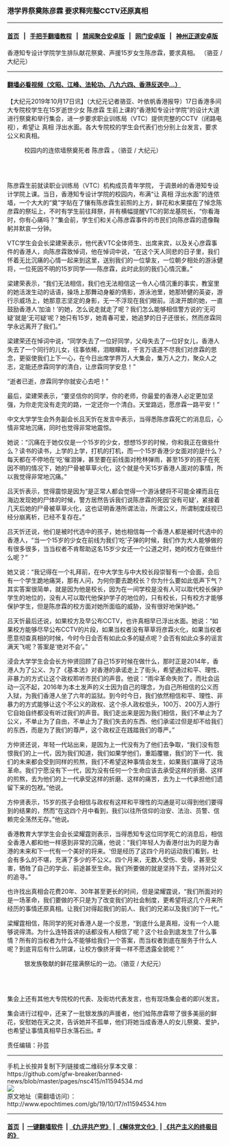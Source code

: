### 港学界祭奠陈彦霖 要求释完整CCTV还原真相
------------------------

#### [首页](https://github.com/gfw-breaker/banned-news/blob/master/README.md) &nbsp;&nbsp;|&nbsp;&nbsp; [手把手翻墙教程](https://github.com/gfw-breaker/guides/wiki) &nbsp;&nbsp;|&nbsp;&nbsp; [禁闻聚合安卓版](https://github.com/gfw-breaker/bn-android) &nbsp;&nbsp;|&nbsp;&nbsp; [网门安卓版](https://github.com/oGate2/oGate) &nbsp;&nbsp;|&nbsp;&nbsp; [神州正道安卓版](https://github.com/SzzdOgate/update) 



<div><img alt="" class="aligncenter wp-post-image" src="http://i.epochtimes.com/assets/uploads/2019/10/photo_2019-10-17_14-20-50-600x400.jpg"/>
<div class="red16 caption">
 香港知专设计学院学生排队献花祭奠、声援15岁女生陈彦霖，要求真相。 （骆亚 / 大纪元）
</div>
</div><hr/>

#### [翻墙必看视频（文昭、江峰、法轮功、八九六四、香港反送中...）](https://github.com/gfw-breaker/banned-news/blob/master/pages/links.md)

<div><p>
 【大纪元2019年10月17日讯】（大纪元记者骆亚、叶依帆香港报导）17日香港多间大专院校学生在15岁逝世少女
 <ok href="http://www.epochtimes.com/gb/tag/%E9%99%88%E5%BD%A6%E9%9C%96.html">
  陈彦霖
 </ok>
 生前上课的“香港知专设计学院”的设计大道进行祭奠和举行集会，进一步要求职业训练局（VTC）提供完整的CCTV（闭路电视），希望让
 <ok href="http://www.epochtimes.com/gb/tag/%E7%9C%9F%E7%9B%B8.html">
  真相
 </ok>
 浮出水面。各大专院校的学生会代表们也分别上台发言，要求公义和真相。
</p>
<figure class="wp-caption aligncenter" id="attachment_11594557" style="width: 450px">
 <ok href="http://i.epochtimes.com/assets/uploads/2019/10/photo_2019-10-17_14-20-50-3-1.jpg">
  <img alt="" class="wp-image-11594557 size-medium" src="http://i.epochtimes.com/assets/uploads/2019/10/photo_2019-10-17_14-20-50-3-1-450x338.jpg"/>
 </ok>
 <br/><figcaption class="wp-caption-text">
  校园内的连侬墙祭奠死者
  <ok href="http://www.epochtimes.com/gb/tag/%E9%99%88%E5%BD%A6%E9%9C%96.html">
   陈彦霖
  </ok>
  。（骆亚 / 大纪元）
 </figcaption><br/>
</figure><br/>
<p>
 陈彦霖生前就读职业训练局（VTC）机构成员青年学院， 于调景岭的香港知专设计学院上课。当日，香港知专设计学院的校园内，布满“让
 <ok href="http://www.epochtimes.com/gb/tag/%E7%9C%9F%E7%9B%B8.html">
  真相
 </ok>
 浮出水面”的连侬墙，一个大大的“奠”字贴在了镶有陈彦霖生前照的上方，鲜花和水果摆在了悼念陈彦霖的祭坛上，不时有学生前往拜祭，并有横幅提醒VTC的郭龙基院长，“你看海时，你有心痛吗？”集会前，学生们和关心陈彦霖事件的市民们向陈彦霖的遗像鞠躬并默哀一分钟。
</p>
<p>
 VTC学生会会长梁建荣表示，他代表VTC全体师生、出席来宾，以及关心彦霖事件的香港人，向陈彦霖致悼词，他在悼词中说，“在这个天人同悲的日子里，我们怀着无比沉痛的心情一起来到这里，送别我们的一位挚友，一位朝夕相处的游泳健将，一位死因不明的15岁同学——陈彦霖，此时此刻的我们心情沉重。”
</p>
<p>
 梁建荣表示，“我们无法相信，我们也无法相信这一令人心情沉重的事实，教室里的她活泼生动的话语，操场上那舞动身躯的倩影，游泳池里，她那矫健的英姿，游行示威场上，她那意志坚定的身影，无一不浮现在我们眼前。活泼开朗的她，一直鼓励香港人‘加油！’的她，怎么说走就走了呢？我们怎么能够相信警方说的‘无可疑’就是‘无可疑’呢？她只有15岁，她青春可爱，她追梦的日子还很长，然而彦霖同学永远离开了我们。”
</p>
<p>
 梁建荣还在悼词中说，“同学失去了一位好同学，父母失去了一位好女儿，香港人失去了一个同行的儿女，往事依稀，泪眼矇眬，千言万语道不尽我们对彦霖的思念，更驱使我们上下一心，在今日出席学界万人大集会，集万人之力，聚众人之志，定能还彦霖同学的清白，让彦霖同学安息！”
</p>
<p>
 “逝者已逝，彦霖同学你就安心去吧！”
</p>
<p>
 最后，梁建荣表示，“要坚信你的同学，你的老师，你最爱的香港人必定更加坚强，为你走完没有走完的路，一定还你一个清白。天堂路远，愿彦霖一路平安！”
</p>
<p>
 中文大学学生会外务副会长吕天忻在发言中表示，当得悉陈彦霖死亡的消息后，心情非常地沉痛，同时也觉得非常地震惊。
</p>
<p>
 她说：“沉痛在于她仅仅是一个15岁的少女，想想15岁的时候，你和我正在做些什么？读书的读书，上学的上学，打机的打机，而一个15岁香港少女面对的是什么？每天都在不停地在‘吃’催泪弹，甚至要在前线面对枪林弹雨，甚至15岁的孩子在死因不明的情况下，她的尸骨被草草火化，这个就是今天15岁香港人面对的事情，所以我觉得非常地沉痛。”
</p>
<p>
 吕天忻表示，觉得震惊是因为“是正常人都会觉得一个游泳健将不可能全裸而且在海边发现她的尸体的时候，警方居然告诉我们说陈彦霖的死因‘没有可疑’，紧接着几天后她的尸骨被草草火化，这也证明香港所谓法治，所谓公义，所谓制度歧视已经分崩离析，已经不复存在。”
</p>
<p>
 吕天忻还说，他们是被时代选中的孩子，她也相信每一个香港人都是被时代选中的香港人，“当一个15岁的少女在前线为我们‘吃’子弹的时候，我们作为大人能够做的有很多很多，当当权者不肯帮助这名15岁少女还一个公道之时，她的校方在做些什么呢？”
</p>
<p>
 她又说：“我记得在一个礼拜前，在中大学生与中大校长段崇智有一个会面，会后有一个学生跪地痛哭，那有人问，为何你要去跪校长？你为什么要如此低声下气？其实答案很简单，就是因为他是校长，因为在一间学校是没有人可以取代校长保护学生的地位的，没有人可以取代他保护学子的地位的，只有校长，只有校方才能够保护学生，但是陈彦霖的校方面对她所面临的威胁，没有很好地保护她。”
</p>
<p>
 吕天忻最后还说，如果校方及早公布CCTV，也许真相早已浮出水面。她说：“如果校方能够尽早公布CCTV的片段，如果当权者没有草草将彦霖火化，如果当权者愿意彻查真相的时候，今时今日会否有如此众多的疑点呢？会否有如此众多的谣言满天飞呢？答案是‘绝对不会’。”
</p>
<p>
 浸会大学学生会会长方仲贤回顾了自己15岁时候在做什么，那时正是2014年，香港人为了公义、为了《基本法》对香港的承诺走上了街头，希望通过和平、理性、非暴力的方式让这个政权聆听市民们的声音。他说：“雨伞革命失败了，而社会运动一沉不起，2016年为本土发声的义士因为自己的理念，为自己所相信的公义而入狱，为我们香港人坐了六年的监狱。到今时今日，我们依然相信和平、理性、非暴力的方式能够让这个不公义的政权、这个杀人政权低头，100万、200万人游行它自始自终都没有听过我们的声音。我们走出来是因为我们相信，我们不单止为了公义，不单止为了自由，不单止为了我们失去的东西、他们承诺过但是却不给我们的东西，而是为了我们的尊严，这个政权正在践踏我们的尊严。”
</p>
<p>
 方仲贤还说，年轻一代站出来，是因为上一代没有为了他们去争取，“我们没有怨恨我们的上一代，因为我们知道，我们如果学他们，重蹈覆辙，我们的下一代、我们的未来都会受到同样的煎熬，我们不希望这种事情会发生，如果我们赢得了这场革命。我们宁愿没有下一代，因为没有任何一个生命应该去承受这样的折磨、这样的煎熬，去为他们的上一代承受这样的折磨、这样的痛苦，去为上一代承担他们遗留下来的包袱。”他说。
</p>
<p>
 方仲贤表示，15岁的孩子会相信与政权有这样和平理性的沟通是可以得到他们要得到的结果的，然而“在这四个月中看到，我们以往所信仰的治安、法治、员警、信赖完全荡然无存。”他说。
</p>
<p>
 香港教育大学学生会会长梁耀霆则表示，当得悉知专这位同学死亡的消息后，相信全香港人都和他一样感到非常的沉痛，他说：“我们年轻人为香港付出为的是为香港的未来和下一代有一个美好的将来。‘但是经历了这四个月的运动我们看到，社会有多么的不堪，充满了多少的不公义。四个月来，无数人受伤、受辱，甚至受害，牺牲了自己的学业、前途甚至生命。我们所要做的就是坚持下去，坚持对公义的追寻。”
</p>
<p>
 也许找出真相会花费20年、30年甚至更长的时间，但是梁耀霆说，“我们所面对的是一场革命，我们要做的不只是为了改变我们的社会制度，更希望将这几个月来所经历的事情还原真相。让我们对得起我们的前人、我们的兄弟以及我们的下一代。”
</p>
<p>
 梁耀霆相信，陈同学的死对香港人是一个反思，“到底什么是真相，没有一个人能够说得清。为什么连特首讲的话都没有人相信了呢？这个社会到底发生了什么事情？所有的当权者为什么不能够给我们一个答案，而当权者到底在服务于什么人呢？到底背后有什么阴谋，让校方像挤牙膏一样不愿透露全貌呢？”
</p>
<figure class="wp-caption aligncenter" id="attachment_11594563" style="width: 450px">
 <ok href="http://i.epochtimes.com/assets/uploads/2019/10/photo_2019-10-17_14-20-50-4-1.jpg">
  <img alt="" class="wp-image-11594563 size-medium" src="http://i.epochtimes.com/assets/uploads/2019/10/photo_2019-10-17_14-20-50-4-1-450x338.jpg"/>
 </ok>
 <br/><figcaption class="wp-caption-text">
  银发族敬献的鲜花摆满祭坛的一边。（骆亚 / 大纪元）
 </figcaption><br/>
</figure><br/>
<p>
 集会上还有其他大专院校的代表、及街坊代表发言，也有现场集会者的即兴发言。
</p>
<p>
 集会进行过程中，还来了一批银发族的声援者，他们给陈彦霖带了很多美丽的鲜花，安慰她在天之灵，告诉她并不孤单，他们将她当成香港人的女儿祭奠、爱护，也希望让事情真相早日水落石出。#
</p>
<p>
 责任编辑：孙芸
</p>
</div>
<hr/>
手机上长按并复制下列链接或二维码分享本文章：<br/>
https://github.com/gfw-breaker/banned-news/blob/master/pages/nsc415/n11594534.md <br/>
<a href='https://github.com/gfw-breaker/banned-news/blob/master/pages/nsc415/n11594534.md'><img src='https://github.com/gfw-breaker/banned-news/blob/master/pages/nsc415/n11594534.md.png'/></a> <br/>
原文地址（需翻墙访问）：http://www.epochtimes.com/gb/19/10/17/n11594534.htm


------------------------
#### [首页](https://github.com/gfw-breaker/banned-news/blob/master/README.md) &nbsp;|&nbsp; [一键翻墙软件](https://github.com/gfw-breaker/nogfw/blob/master/README.md) &nbsp;| [《九评共产党》](https://github.com/gfw-breaker/9ping.md/blob/master/README.md#九评之一评共产党是什么) | [《解体党文化》](https://github.com/gfw-breaker/jtdwh.md/blob/master/README.md) | [《共产主义的终极目的》](https://github.com/gfw-breaker/gczydzjmd.md/blob/master/README.md)


<img src='http://gfw-breaker.win/banned-news/pages/nsc415/n11594534.md' width='0px' height='0px'/>